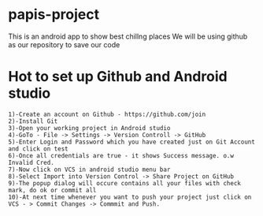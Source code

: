 # papis-project
This is an android app to show best chillng places
We will be using github as our repository to save our code


# Hot to set up Github and Android studio
    1)-Create an account on Github - https://github.com/join
    2)-Install Git
    3)-Open your working project in Android studio
    4)-GoTo - File -> Settings -> Version Controll -> GitHub
    5)-Enter Login and Password which you have created just on Git Account and click on test
    6)-Once all credentials are true - it shows Success message. o.w Invalid Cred.
    7)-Now click on VCS in android studio menu bar
    8)-Select Import into Version Control -> Share Project on GitHub
    9)-The popup dialog will occure contains all your files with check mark, do ok or commit all
    10)-At next time whenever you want to push your project just click on VCS - > Commit Changes -> Commmit and Push.


